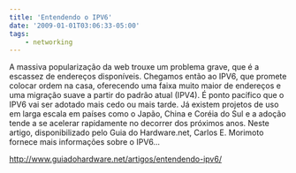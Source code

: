 ```yaml
---
title: 'Entendendo o IPV6'
date: '2009-01-01T03:06:33-05:00'
tags:
    - networking
---
```


A massiva popularização da web trouxe um problema grave, que é a escassez de endereços disponíveis. Chegamos então ao IPV6, que promete colocar ordem na casa, oferecendo uma faixa muito maior de endereços e uma migração suave a partir do padrão atual (IPV4). É ponto pacífico que o IPV6 vai ser adotado mais cedo ou mais tarde. Já existem projetos de uso em larga escala em países como o Japão, China e Coréia do Sul e a adoção tende a se acelerar rapidamente no decorrer dos próximos anos. Neste artigo, disponibilizado pelo Guia do Hardware.net, Carlos E. Morimoto fornece mais informações sobre o IPV6…

<http://www.guiadohardware.net/artigos/entendendo-ipv6/>
